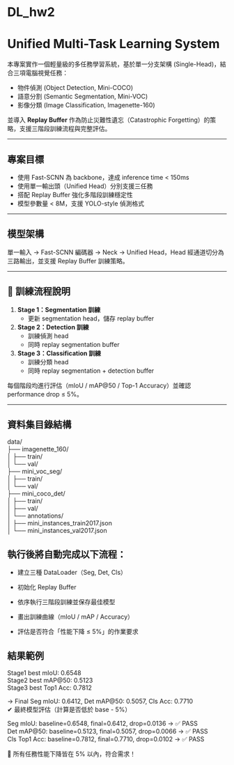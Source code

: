 # DL_hw2
# Unified Multi-Task Learning System

本專案實作一個輕量級的多任務學習系統，基於單一分支架構 (Single-Head)，結合三項電腦視覺任務：

- 物件偵測 (Object Detection, Mini-COCO)
- 語意分割 (Semantic Segmentation, Mini-VOC)
- 影像分類 (Image Classification, Imagenette-160)

並導入 **Replay Buffer** 作為防止災難性遺忘（Catastrophic Forgetting）的策略，支援三階段訓練流程與完整評估。

---

## 專案目標

- 使用 Fast-SCNN 為 backbone，達成 inference time < 150ms
- 使用單一輸出頭（Unified Head）分別支援三任務
- 搭配 Replay Buffer 強化多階段訓練穩定性
- 模型參數量 < 8M，支援 YOLO-style 偵測格式

---

## 模型架構

單一輸入 → Fast-SCNN 編碼器 → Neck → Unified Head，Head 經通道切分為三路輸出，並支援 Replay Buffer 訓練策略。

---

## 🔧 訓練流程說明

1. **Stage 1：Segmentation 訓練**
   - 更新 segmentation head，儲存 replay buffer
2. **Stage 2：Detection 訓練**
   - 訓練偵測 head
   - 同時 replay segmentation buffer
3. **Stage 3：Classification 訓練**
   - 訓練分類 head
   - 同時 replay segmentation + detection buffer

每個階段均進行評估（mIoU / mAP@50 / Top-1 Accuracy）並確認 performance drop ≤ 5%。

---

## 資料集目錄結構
data/   
├── imagenette_160/   
│ ├── train/   
│ └── val/   
├── mini_voc_seg/   
│ ├── train/   
│ └── val/   
├── mini_coco_det/   
│ ├── train/   
│ ├── val/   
│ └── annotations/   
│ ├── mini_instances_train2017.json   
│ └── mini_instances_val2017.json   
## 執行後將自動完成以下流程：

 - 建立三種 DataLoader（Seg, Det, Cls）

 - 初始化 Replay Buffer

 - 依序執行三階段訓練並保存最佳模型

 - 畫出訓練曲線（mIoU / mAP / Accuracy）

 - 評估是否符合「性能下降 ≤ 5%」的作業要求
## 結果範例
Stage1 best mIoU: 0.6548   
Stage2 best mAP@50: 0.5123   
Stage3 best Top1 Acc: 0.7812   

→ Final Seg mIoU: 0.6412, Det mAP@50: 0.5057, Cls Acc: 0.7710   
✔ 最終模型評估（計算是否低於 base - 5%）   

Seg mIoU: baseline=0.6548, final=0.6412, drop=0.0136 → ✅ PASS   
Det mAP@50: baseline=0.5123, final=0.5057, drop=0.0066 → ✅ PASS   
Cls Top1 Acc: baseline=0.7812, final=0.7710, drop=0.0102 → ✅ PASS   

🎉 所有任務性能下降皆在 5% 以內，符合需求！   
